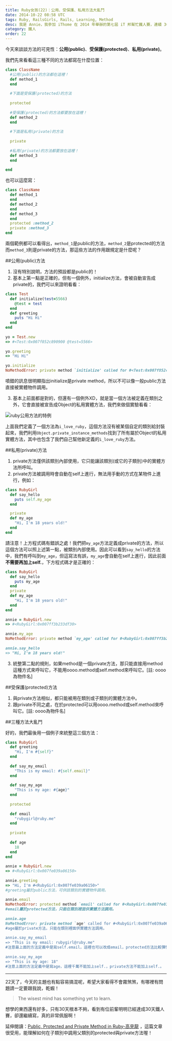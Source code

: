 ```yaml
---
title: Ruby女孩(22)：公用、受保護、私用方法大亂鬥
date: 2014-10-22 08:58 UTC
tags: Ruby, RailsGirls, Rails, Learning, Method
desc: 我是 Annie，我參加 iThome 在 2014 年舉辦的第七屆 iT 邦幫忙鐵人賽，連續 30 天不中斷地記錄自己學習 Ruby 的歷程，這一系列 30 篇文章，推薦給跟我一樣初學 Ruby 約半年的朋友參考。
category: 鐵人
order: 22
---
```


今天來談談方法的可見性：**公用(public)**、**受保護(protected)**、**私用(private)**。

我們先來看看這三種不同的方法都寫在什麼位置：

~~~ruby
class ClassName  
  #公用(public)的方法都在這裡！  
  def method_1  
  end  
    
  #下面是受保護(protected)的方法  
  
  protected  
  
  #受保護(protected)的方法都要放在這裡！  
  def method_2  
  end  
  
  #下面是私用(private)的方法  
  
  private  
  
  #私用(private)的方法都要放在這裡！  
  def method_3  
  end  
    
end  
~~~

也可以這麼寫：

~~~ruby
class ClassName  
  def method_1  
  end  
  def method_2  
  end  
  def method_3  
  end  
  protected :method_2  
  private :method_3  
end  
~~~

兩個範例都可以看得出，`method_1`是public的方法，`method_2`是protected的方法而`method_3`則是private的方法，那這些方法的作用跟規定是什麼呢？

##公用(public)方法

1. 沒有特別說明，方法的預設都是public的！
2. 基本上第一點是正確的，但有一個例外，initialize方法，會被自動宣告成private的，我們可以來證明看看：

~~~ruby
class Test  
  def initialize(test=5566)  
    @test = test  
  end  
  def greeting  
    puts "Hi Hi"  
  end  
end  
  
yo = Test.new  
=> #<Test:0x007f852c890900 @test=5566>  
  
yo.greeting  
=> "Hi Hi"  
  
yo.initialize  
NoMethodError: private method `initialize' called for #<Test:0x007f852c890900 @test=5566>  
~~~

噴錯的訊息很明顯指出initialize是private method，所以不可以像一般public方法直接被實體物件調用。

3. 基本上前面都是對的，但還有一個例外XD，就是當一個方法被定義在類別之外，它會直接被宣告成Object的私用實體方法，我們來做個實驗看看：

![ruby公用方法的特例](http://ithelp.ithome.com.tw/upload/images/20141022/20141022191539544791dbc4244_resize_600.png)

上面我們定義了一個方法為`i_love_ruby`，這個方法沒有被某個自定的類別給封裝起來，我們利用`Object.private_instance_methods`找到了所有屬於Object的私用實體方法，其中也包含了我們自己幫他新定義的`i_love_ruby`方法。

##私用(private)方法

1. private方法僅供該類別內部使用，它只能讓該類別(或它的子類別)中的實體方法所呼叫。
2. private方法被調用時會自動在self上進行，無法用手動的方式在某物件上進行，例如：

~~~ruby
class RubyGirl  
  def say_hello  
    puts self.my_age  
  end

  private  
  def my_age  
    "Hi, I'm 18 years old!"  
  end  
end  
~~~

請注意！上方程式碼有錯誤之處！我們把`my_age`方法定義成private的方法，所以這個方法可以照上述第一點，被類別內部使用。因此可以看到`say_hello`的方法中，我們有呼叫到`my_age`，但這寫法有誤，`my_age`會自動在self上進行，因此前面**不需要再加上self.**，下方程式碼才是正確的：

~~~ruby
class RubyGirl  
  def say_hello  
    puts my_age  
  end  
  private  
  def my_age  
    "Hi, I'm 18 years old!"  
  end  
end  
  
annie = RubyGirl.new  
=> #<RubyGirl:0x007ff3b233df30>  
  
annie.my_age  
NoMethodError: private method `my_age' called for #<RubyGirl:0x007ff3b233df30>  
  
annie.say_hello  
=> "Hi, I'm 18 years old!"  
~~~

3. 統整第二點的規則，如果method是一個private方法，那只能直接用method這種方式來呼叫它，不能用oooo.method或self.method來呼叫它。[註: oooo為物件名]


##受保護(protected)方法

1. 與private方法相似，都只能被用在類別或子類別的實體方法中。
2. 跟private不同之處，在於protected可以用oooo.method或self.method來呼叫它。[註: oooo為物件名]

##三種方法大亂鬥

好的，我們最後用一個例子來統整這三個方法：

~~~ruby
class RubyGirl  
  def greeting  
    "Hi, I'm #{self}"  
  end  
  
  def say_my_email  
    "This is my email: #{self.email}"  
  end  
  
  def say_my_age  
    "This is my age: #{age}"  
  end  
  
  protected  
  
  def email  
    "rubygirl@ruby.me"  
  end  
  
  private  
  
  def age  
    18  
  end  
end  
  
annie = RubyGirl.new  
=> #<RubyGirl:0x007fe039a06150>  
  
annie.greeting  
=> "Hi, I'm #<RubyGirl:0x007fe039a06150>"  
#greeting屬於public方法，可供該類別的實體物件調用。  
  
annie.email  
NoMethodError: protected method `email' called for #<RubyGirl:0x007fe039a06150>  
#email屬於protected方法，只能在類別裡面供實體方法調用。  
  
annie.age  
NoMethodError: private method `age' called for #<RubyGirl:0x007fe039a06150>  
#age屬於private方法，只能在類別裡面供實體方法調用。  
  
annie.say_my_email  
=> "This is my email: rubygirl@ruby.me"  
#注意最上面的方法定義中是寫self.email，這裡也可以改成email，protected方法比較彈性。  
  
annie.say_my_age  
=> "This is my age: 18"  
#注意上面的方法定義中是寫age，這裡千萬不能加上self.，private方法不能加上self.。  
~~~


---

22天了，今天的主題也有點容易搞混呢，希望大家看得不會霧煞煞，有哪裡有問題請一定要跟我說，乾蝦！

> The wisest mind has something yet to learn.

想學的東西還有好多，只有30天根本不夠，看到有位前輩明明已經達成30天鐵人賽，卻還繼續寫，真的非常佩服啊！

延伸閱讀：[Public, Protected and Private Method in Ruby-高見龍](http://blog.eddie.com.tw/2011/07/26/public-protected-and-private-method-in-ruby/) ，這篇文章很受用，能理解如何在子類別中調用父類別的protected與private方法喔！
